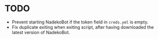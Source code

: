 # TODO

- Prevent starting NadekoBot if the token field in `creds.yml` is empty.
- Fix duplicate exiting when exiting script, after having downloaded the latest version of NadekoBot.
